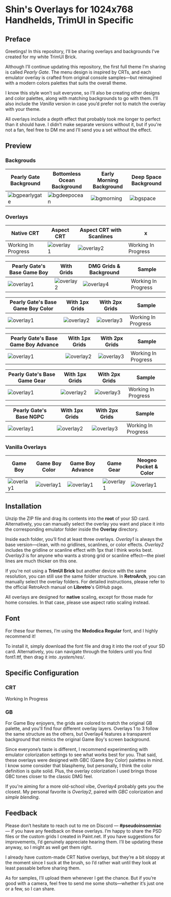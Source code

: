 # Shin's Overlays for 1024x768 Handhelds, TrimUI in Specific

## Preface

Greetings! In this repository, I’ll be sharing overlays and backgrounds I’ve created for my white TrimUI Brick.

Although I’ll continue updating this repository, the first full theme I’m sharing is called *Pearly Gate*. The menu design is inspired by CRTs, and each emulator overlay is crafted from original console samples—but reimagined with a modern colors palettes that suits the overall theme.

I know this style won’t suit everyone, so I’ll also be creating other designs and color palettes, along with matching backgrounds to go with them. I'll also include the *Vanilla* version in case you’d prefer not to match the overlay with your theme. 

All overlays include a depth effect that probably took me longer to perfect than it should have. I didn’t make separate versions without it, but if you're not a fan, feel free to DM me and I’ll send you a set without the effect.


## Preview

### Backgrouds

| Pearly Gate Background | Bottomless Ocean Background | Early Morning Background | Deep Space Background |
| -- | -- | -- | -- |
| ![bgpearlygate](https://github.com/user-attachments/assets/ef986914-43fe-41fc-a27f-be7f96cfa23f) | ![bgdeepocean](https://github.com/user-attachments/assets/97cb1baf-bad8-4421-8ff8-16cfbf43bfea) |  ![bgmorning](https://github.com/user-attachments/assets/391802b6-699d-4f11-b76c-3bebf21649b2) | ![bgspace](https://github.com/user-attachments/assets/f017893a-7f4b-45c3-8e8a-91c5915d2b02) |

### Overlays

| Native CRT | Aspect CRT | Aspect CRT with Scanlines | x |
| -- | -- | -- | -- |
| Working In Progress  |  ![overlay1](https://github.com/user-attachments/assets/cc7b2aa5-f73f-4076-8cf5-6d171337c5a0) |  ![overlay2](https://github.com/user-attachments/assets/626897af-1b71-48e7-ade0-22e960037672) |  Working In Progress |


| Pearly Gate's Base Game Boy | With Grids | DMG Grids & Background | Sample |
| -- | -- | -- | -- |
|  ![overlay1](https://github.com/user-attachments/assets/470b409c-7d11-4c1b-aec7-36f06b8d6ff7) |  ![overlay2](https://github.com/user-attachments/assets/bf9bb41b-1415-487d-8ed3-9295faed052c) |  ![overlay4](https://github.com/user-attachments/assets/7ceca12f-525c-420e-9212-71e8f5102ba7) | Working In Progress  |

| Pearly Gate's Base Game Boy Color | With 1px Grids | With 2px Grids | Sample |
| -- | -- | -- | -- |
|  ![overlay1](https://github.com/user-attachments/assets/6c2657cb-de7f-42f3-b7bc-eb82ee264d30) |  ![overlay2](https://github.com/user-attachments/assets/af8fc4be-da3b-45d8-a8ed-3367af42f79a)|  ![overlay3](https://github.com/user-attachments/assets/44ff91f5-50de-4738-8408-de4c968218c9) | Working In Progress  |

| Pearly Gate's Base Game Boy Advance | With 1px Grids  | With 2px Grids | Sample |
| -- | -- | -- | -- |
|  ![overlay1](https://github.com/user-attachments/assets/4348ad9f-6b44-4a84-8194-de58a0384525) |  ![overlay2](https://github.com/user-attachments/assets/60bd5368-cd58-4100-a4d5-b90e65b784a3) |  ![overlay3](https://github.com/user-attachments/assets/99dcdc43-a0fc-4b0e-9735-0d801cc7cf10)| Working In Progress  |

| Pearly Gate's Base Game Gear | With 1px Grids  | With 2px Grids | Sample |
| -- | -- | -- | -- |
|  ![overlay1](https://github.com/user-attachments/assets/c276761e-313a-4a81-b142-19e61129e4c6) |  ![overlay2](https://github.com/user-attachments/assets/4dfc4a2d-196b-4b57-900a-8603f2b408e6) | ![overlay3](https://github.com/user-attachments/assets/9ad0ba9a-685f-4861-9753-00a5db2128c0)  | Working In Progress  |

| Pearly Gate's Base NGPC | With 1px Grids | With 2px Grids | Sample |
| -- | -- | -- | -- |
|  ![overlay1](https://github.com/user-attachments/assets/6f3ce3f0-9b26-4549-86e3-2a5c263a258f)|  ![overlay2](https://github.com/user-attachments/assets/cc02bbad-78a3-44c9-a96a-d5d7cc590b5c) |  ![overlay3](https://github.com/user-attachments/assets/685b0f47-a846-43a4-b33a-ef19c3a217fe) | Working In Progress  |

### Vanilla Overlays
| Game Boy | Game Boy Color | Game Boy Advance | Game Gear | Neogeo Pocket & Color |
| -- | -- | -- | -- | -- |
| ![overlay1](https://github.com/user-attachments/assets/8950323f-7236-45e2-941c-0355cb8b60bf) | ![overlay1](https://github.com/user-attachments/assets/819ff9a1-3a4f-4d30-97c8-b17ec61b86a0) | ![overlay1](https://github.com/user-attachments/assets/c9cf2b23-e8a5-4a91-89ab-3bba6623b25b) | ![overlay1](https://github.com/user-attachments/assets/718a6129-e810-4d20-9253-b265d6f7cfaa) | ![overlay1](https://github.com/user-attachments/assets/0433e17c-2d3e-4eb8-b2aa-b66aea941f57) |


## Installation

Unzip the ZIP file and drag its contents into the **root** of your SD card. Alternatively, you can manually select the overlay you want and place it into the corresponding emulator folder inside the **Overlay** directory.

Inside each folder, you’ll find at least three overlays. *Overlay1* is always the base version—clean, with no gridlines, scanlines, or color effects. *Overlay2* includes the gridline or scanline effect with 1px that I think works best. *Overlay3* is for anyone who wants a strong grid or scanline effect—the pixel lines are much thicker on this one.

If you're not using a **TrimUI Brick** but another device with the same resolution, you can still use the same folder structure. In **RetroArch**, you can manually select the overlay folders. For detailed instructions, please refer to the official RetroArch manual on **Libretro**'s GitHub page.

All overlays are designed for **native** scaling, except for those made for home consoles. In that case, please use aspect ratio scaling instead.

## Font

For these four themes, I’m using the **Medodica Regular** font, and I highly recommend it!

To install it, simply download the font file and drag it into the root of your SD card. Alternatively, you can navigate through the folders until you find font1.ttf, then drag it into *.system/res/*.


## Specific Configuration

### CRT

Working In Progress

### GB

For Game Boy enjoyers, the grids are colored to match the original GB palette, and you'll find four different overlay layers. Overlays 1 to 3 follow the same structure as the others, but Overlay4 features a transparent background that mimics the original Game Boy's screen background.

Since everyone’s taste is different, I recommend experimenting with emulator colorization settings to see what works best for you. That said, these overlays were designed with GBC (Game Boy Color) palettes in mind. I know some consider that blasphemy, but personally, I think the color definition is quite solid. Plus, the overlay colorization I used brings those GBC tones closer to the classic DMG feel.

If you're aiming for a more old-school vibe, *Overlay4* probably gets you the closest. My personal favorite is *Overlay2*, paired with *GBC* colorization and *simple blending*.


## Feedback

Please don’t hesitate to reach out to me on Discord — **#pseudoinsomniac** — if you have any feedback on these overlays. I’m happy to share the PSD files or the custom grids I created in Paint.net. If you have suggestions for improvements, I’d genuinely appreciate hearing them. I’ll be updating these anyway, so I might as well get them right.

I already have custom-made CRT Native overlays, but they’re a bit sloppy at the moment since I suck at the brush, so I’d rather wait until they look at least passable before sharing them.

As for samples, I’ll upload them whenever I get the chance. But if you’re good with a camera, feel free to send me some shots—whether it’s just one or a few, so I can share. 
